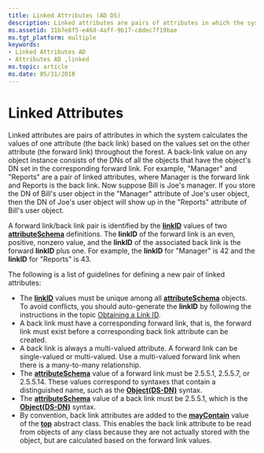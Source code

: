 ```yaml
---
title: Linked Attributes (AD DS)
description: Linked attributes are pairs of attributes in which the system calculates the values of one attribute (the back link) based on the values set on the other attribute (the forward link) throughout the forest.
ms.assetid: 31b7e8f5-e46d-4aff-9b17-c8dec7f19bae
ms.tgt_platform: multiple
keywords:
- Linked Attributes AD
- Attributes AD ,linked
ms.topic: article
ms.date: 05/31/2018
---
```


# Linked Attributes

Linked attributes are pairs of attributes in which the system calculates the values of one attribute (the back link) based on the values set on the other attribute (the forward link) throughout the forest. A back-link value on any object instance consists of the DNs of all the objects that have the object's DN set in the corresponding forward link. For example, "Manager" and "Reports" are a pair of linked attributes, where Manager is the forward link and Reports is the back link. Now suppose Bill is Joe's manager. If you store the DN of Bill's user object in the "Manager" attribute of Joe's user object, then the DN of Joe's user object will show up in the "Reports" attribute of Bill's user object.

A forward link/back link pair is identified by the [**linkID**](https://docs.microsoft.com/windows/desktop/ADSchema/a-linkid) values of two [**attributeSchema**](https://docs.microsoft.com/windows/desktop/ADSchema/c-attributeschema) definitions. The **linkID** of the forward link is an even, positive, nonzero value, and the **linkID** of the associated back link is the forward **linkID** plus one. For example, the **linkID** for "Manager" is 42 and the **linkID** for "Reports" is 43.

The following is a list of guidelines for defining a new pair of linked attributes:

-   The [**linkID**](https://docs.microsoft.com/windows/desktop/ADSchema/a-linkid) values must be unique among all [**attributeSchema**](https://docs.microsoft.com/windows/desktop/ADSchema/c-attributeschema) objects. To avoid conflicts, you should auto-generate the **linkID** by following the instructions in the topic [Obtaining a Link ID](obtaining-a-link-id.md).
-   A back link must have a corresponding forward link, that is, the forward link must exist before a corresponding back link attribute can be created.
-   A back link is always a multi-valued attribute. A forward link can be single-valued or multi-valued. Use a multi-valued forward link when there is a many-to-many relationship.
-   The [**attributeSchema**](https://docs.microsoft.com/windows/desktop/ADSchema/c-attributeschema) value of a forward link must be 2.5.5.1, 2.5.5.7, or 2.5.5.14. These values correspond to syntaxes that contain a distinguished name, such as the [**Object(DS-DN)**](https://docs.microsoft.com/windows/desktop/ADSchema/s-object-ds-dn) syntax.
-   The [**attributeSchema**](https://docs.microsoft.com/windows/desktop/ADSchema/c-attributeschema) value of a back link must be 2.5.5.1, which is the [**Object(DS-DN)**](https://docs.microsoft.com/windows/desktop/ADSchema/s-object-ds-dn) syntax.
-   By convention, back link attributes are added to the [**mayContain**](https://docs.microsoft.com/windows/desktop/ADSchema/a-maycontain) value of the [**top**](https://docs.microsoft.com/windows/desktop/ADSchema/c-top) abstract class. This enables the back link attribute to be read from objects of any class because they are not actually stored with the object, but are calculated based on the forward link values.

 

 




